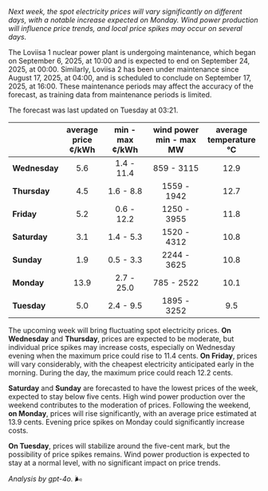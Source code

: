 *Next week, the spot electricity prices will vary significantly on different days, with a notable increase expected on Monday. Wind power production will influence price trends, and local price spikes may occur on several days.*

The Loviisa 1 nuclear power plant is undergoing maintenance, which began on September 6, 2025, at 10:00 and is expected to end on September 24, 2025, at 00:00. Similarly, Loviisa 2 has been under maintenance since August 17, 2025, at 04:00, and is scheduled to conclude on September 17, 2025, at 16:00. These maintenance periods may affect the accuracy of the forecast, as training data from maintenance periods is limited.

The forecast was last updated on Tuesday at 03:21.

|                | average<br>price<br>¢/kWh | min - max<br>¢/kWh | wind power<br>min - max<br>MW | average<br>temperature<br>°C |
|:---------------|:----------------:|:----------------:|:-------------:|:-------------:|
| **Wednesday**  | 5.6             | 1.4 - 11.4       | 859 - 3115    | 12.9          |
| **Thursday**   | 4.5             | 1.6 - 8.8        | 1559 - 1942   | 12.7          |
| **Friday**     | 5.2             | 0.6 - 12.2       | 1250 - 3955   | 11.8          |
| **Saturday**   | 3.1             | 1.4 - 5.3        | 1520 - 4312   | 10.8          |
| **Sunday**     | 1.9             | 0.5 - 3.3        | 2244 - 3625   | 10.8          |
| **Monday**     | 13.9            | 2.7 - 25.0       | 785 - 2522    | 10.1          |
| **Tuesday**    | 5.0             | 2.4 - 9.5        | 1895 - 3252   | 9.5           |

The upcoming week will bring fluctuating spot electricity prices. **On Wednesday** and **Thursday**, prices are expected to be moderate, but individual price spikes may increase costs, especially on Wednesday evening when the maximum price could rise to 11.4 cents. **On Friday**, prices will vary considerably, with the cheapest electricity anticipated early in the morning. During the day, the maximum price could reach 12.2 cents.

**Saturday** and **Sunday** are forecasted to have the lowest prices of the week, expected to stay below five cents. High wind power production over the weekend contributes to the moderation of prices. Following the weekend, **on Monday**, prices will rise significantly, with an average price estimated at 13.9 cents. Evening price spikes on Monday could significantly increase costs.

**On Tuesday**, prices will stabilize around the five-cent mark, but the possibility of price spikes remains. Wind power production is expected to stay at a normal level, with no significant impact on price trends.

*Analysis by gpt-4o.* 🌬️
